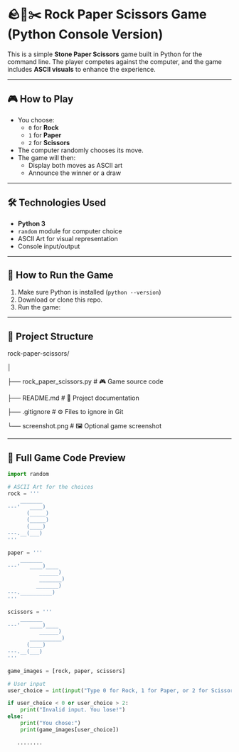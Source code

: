 # 🪨🧻✂️ Rock Paper Scissors Game (Python Console Version)

This is a simple **Stone Paper Scissors** game built in Python for the command line. The player competes against the computer, and the game includes **ASCII visuals** to enhance the experience.

---

## 🎮 How to Play

- You choose:
  - `0` for **Rock**
  - `1` for **Paper**
  - `2` for **Scissors**
- The computer randomly chooses its move.
- The game will then:
  - Display both moves as ASCII art
  - Announce the winner or a draw

---

## 🛠 Technologies Used

- **Python 3**
- `random` module for computer choice
- ASCII Art for visual representation
- Console input/output

---

## 🚀 How to Run the Game

1. Make sure Python is installed (`python --version`)
2. Download or clone this repo.
3. Run the game:

---

## 📂 Project Structure

rock-paper-scissors/

│

├── rock_paper_scissors.py # 🎮 Game source code

├── README.md # 📄 Project documentation

├── .gitignore # ⚙️ Files to ignore in Git

└── screenshot.png # 🖼 Optional game screenshot



---


## 📄 Full Game Code Preview

```python
import random

# ASCII Art for the choices
rock = '''
    _______
---'   ____)
      (_____)
      (_____)
      (____)
---.__(___)
'''

paper = '''
    _______
---'   ____)____
          ______)
          _______)
         _______)
---.__________)
'''

scissors = '''
    _______
---'   ____)____
          ______)
       __________)
      (____)
---.__(___)
'''

game_images = [rock, paper, scissors]

# User input
user_choice = int(input("Type 0 for Rock, 1 for Paper, or 2 for Scissors:\n"))

if user_choice < 0 or user_choice > 2:
    print("Invalid input. You lose!")
else:
    print("You chose:")
    print(game_images[user_choice])

   ........


